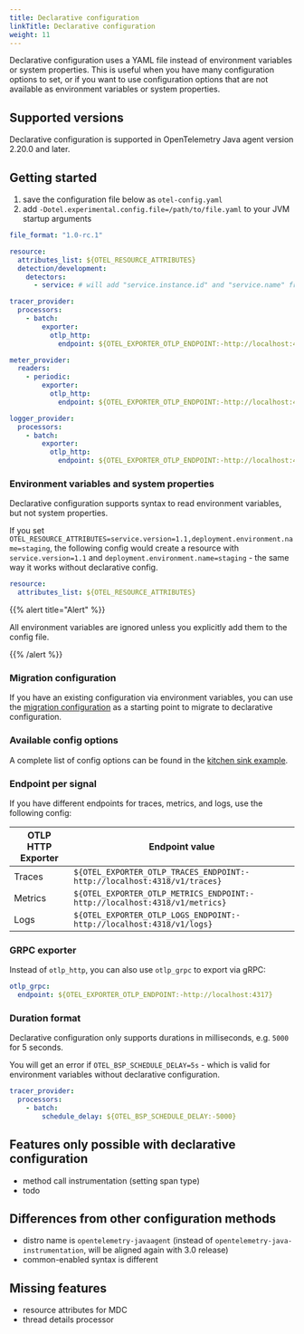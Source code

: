```yaml
---
title: Declarative configuration
linkTitle: Declarative configuration
weight: 11
---
```


Declarative configuration uses a YAML file instead of environment variables or system
properties. This is useful when you have many configuration options to set, or if you
want to use configuration options that are not available as environment variables or system
properties.

## Supported versions

Declarative configuration is supported in OpenTelemetry Java agent version 2.20.0 and later.

## Getting started

1. save the configuration file below as `otel-config.yaml`
2. add `-Dotel.experimental.config.file=/path/to/file.yaml` to your JVM startup arguments

```yaml
file_format: "1.0-rc.1"

resource:
  attributes_list: ${OTEL_RESOURCE_ATTRIBUTES}
  detection/development:
    detectors:
      - service: # will add "service.instance.id" and "service.name" from OTEL_SERVICE_NAME

tracer_provider:
  processors:
    - batch:
        exporter:
          otlp_http:
            endpoint: ${OTEL_EXPORTER_OTLP_ENDPOINT:-http://localhost:4318}/v1/traces

meter_provider:
  readers:
    - periodic:
        exporter:
          otlp_http:
            endpoint: ${OTEL_EXPORTER_OTLP_ENDPOINT:-http://localhost:4318}/v1/metrics

logger_provider:
  processors:
    - batch:
        exporter:
          otlp_http:
            endpoint: ${OTEL_EXPORTER_OTLP_ENDPOINT:-http://localhost:4318}/v1/logs
```

### Environment variables and system properties

Declarative configuration supports syntax to read environment variables, but not system properties.

If you set `OTEL_RESOURCE_ATTRIBUTES=service.version=1.1,deployment.environment.name=staging`,
the following config would create a resource with `service.version=1.1` and
`deployment.environment.name=staging` - the same way it works without declarative config.

```yaml
resource:
  attributes_list: ${OTEL_RESOURCE_ATTRIBUTES}
```

{{% alert title="Alert" %}}

All environment variables are ignored unless you explicitly add them to the config file.

{{% /alert %}}

### Migration configuration

If you have an existing configuration via environment variables, you can use the
[migration configuration](https://github.com/open-telemetry/opentelemetry-configuration/blob/main/examples/sdk-migration-config.yaml)
as a starting point to migrate to declarative configuration.

### Available config options

A complete list of config options can be found in the
[kitchen sink example](https://github.com/open-telemetry/opentelemetry-configuration/blob/main/examples/kitchen-sink.yaml).

### Endpoint per signal

If you have different endpoints for traces, metrics, and logs, use the following config:

| OTLP HTTP Exporter | Endpoint value                                                             |
|--------------------|----------------------------------------------------------------------------|
| Traces             | `${OTEL_EXPORTER_OTLP_TRACES_ENDPOINT:-http://localhost:4318/v1/traces}`   |
| Metrics            | `${OTEL_EXPORTER_OTLP_METRICS_ENDPOINT:-http://localhost:4318/v1/metrics}` |
| Logs               | `${OTEL_EXPORTER_OTLP_LOGS_ENDPOINT:-http://localhost:4318/v1/logs}`       |

### GRPC exporter

Instead of `otlp_http`, you can also use `otlp_grpc` to export via gRPC:

```yaml
otlp_grpc:
  endpoint: ${OTEL_EXPORTER_OTLP_ENDPOINT:-http://localhost:4317}
```

### Duration format

Declarative configuration only supports durations in milliseconds, e.g. `5000` for 5 seconds.

You will get an error if `OTEL_BSP_SCHEDULE_DELAY=5s` - which is valid for environment variables
without declarative configuration.

```yaml
tracer_provider:
  processors:
    - batch:
        schedule_delay: ${OTEL_BSP_SCHEDULE_DELAY:-5000}
```

## Features only possible with declarative configuration

- method call instrumentation (setting span type)
- todo

## Differences from other configuration methods

- distro name is `opentelemetry-javaagent` (instead of `opentelemetry-java-instrumentation`, will be aligned again with 3.0 release)
- common-enabled syntax is different

## Missing features

- resource attributes for MDC
- thread details processor
